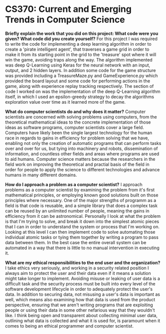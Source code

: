 # CS370: Current and Emerging Trends in Computer Science

**Briefly explain the work that you did on this project: What code were you given? What code did you create yourself?**
For this project I was required to write the code for implementing a deep learning algorithm in order to create a 'pirate intelligent agent',
that traverses a game grid in order to make it from its starting point in the grid to the 'treasure' spot where it will win the game, avoiding traps along
the way. The algorithm implemented was deep Q-Learning using Keras for the neural network with an input, output, and 2 hidden layers. In addition
some code for the game structure was provided including a TreasureMaze.py and GameExperience.py which provided the board layout and some code for
performing actions in the game, along with experience replay tracking respectively. The section of code I worked on was the implementation of
the deep Q-Learning algorithm itself, in which I used an epsilon-greedy strategy to decay the algorithms exploration value over time as it learned
more of the game.

**What do computer scientists do and why does it matter?**
Computer scientists are concerned with solving problems using computers, from the theoretical mathematical ideas to the concrete implementation
of those ideas as software programs, computer scientists cover a large field. Computers have likely been the single largest technology for the human
race in regards to gains in efficiency for problem solving that we have, enabling not only the creation of automatic programs that can perform tasks over and over
for us, but tying into machinery and robots, dissemination of information, and countless other fields and areas where programs are used to aid humans. Computer science matters
because the researchers in the field work on improving the theoretical and practial basis of the field in order for people to apply the science to different technologies
and advance humans in many different domains.

**How do I approach a problem as a computer scientist?**
I approach problems as a computer scientist by examining the problem from it's first mathematical principles, or employing known good solutions built on those
principles where necessary. One of the major strengths of programm as a field is that code is reusable, and a simple library that does a complex task can be reused
by an unlimited number of people, meaning the gains in efficiency from it can be astronomical. Personally I look at what the problem is that I'm trying to solve, and break it down into
the simplest atomic pieces that I can in order to understand the system or process that I'm working on. Looking at this level I can then implement code to solve automating those
individual atomic tasks or tying them together by writing a program to pass data between them. In the best case the entire overall system can be automated in a way that there is
little to no manual intervention in executing it.

**What are my ethical responsibilities to the end user and the organization?**
I take ethics very seriously, and working in a security related position I always aim to protect the user and their data even if it means a solution might take
longer to implement. Avoiding misuse or leaking of user data is a difficult task and the security process must be built into every level of the software
development lifecycle in order to adequately protect the user's data. In addition to securing data, not misusing a user's data is important as well, which means
also examining how that data is used from the product perspective, ensuring that we aren't writing programs that are exploiting people or using their data in some
other nefarious way that they wouldn't like. I think being open and transparent about collecting minimal user data, outlining what data is collected and what it is used for,
is paramount when it comes to being an ethical programmer and computer scientist.
